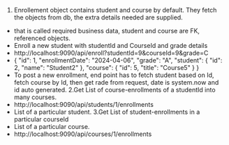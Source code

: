 1. Enrollement object contains student and course by default. They fetch the objects from db, the extra details needed are supplied.
- that is called required business data, student and course are FK, referenced objects. 
- Enroll a new student with studentId and CourseId and grade details 
- http://localhost:9090/api/enroll?studentId=9&courseId=9&grade=C
- {
  "id": 1,
  "enrollmentDate": "2024-04-06",
  "grade": "A",
  "student": {
  "id": 2,
  "name": "Student2"
  },
  "course": {
  "id": 5,
  "title": "Course5"
  }
  }
- To post a new enrollment, end point has to fetch student based on Id, fetch course by Id, 
  then get rade from request, date is system.now and id auto generated. 
2.Get List of course-enrollments of a studentId into many courses. 
- http://localhost:9090/api/students/1/enrollments
- List<Enrollment> of a particular student. 
3.Get List of student-enrollments in a particular courseId 
- List<Enrollment> of a particular course. 
- http://localhost:9090/api/courses/1/enrollments

